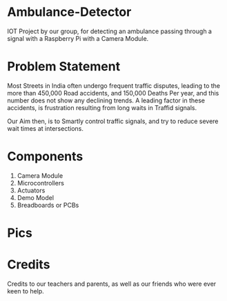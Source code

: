 # Ambulance-Detector
IOT Project by our group, for detecting an ambulance passing through a signal with a Raspberry Pi with a Camera Module. 

# Problem Statement

Most Streets in India often undergo frequent traffic disputes, leading to the more than 450,000 Road
accidents, and 150,000 Deaths Per year, and this number does not show any declining trends. A
leading factor in these accidents, is frustration resulting from long waits in Traffid signals.

Our Aim then, is to Smartly control traffic signals, and try to reduce severe wait times
at intersections.

# Components

1. Camera Module
2. Microcontrollers
3. Actuators
4. Demo Model
5. Breadboards or PCBs

# Pics



# Credits

Credits to our teachers and parents, as well as our friends who were ever keen to help. 
